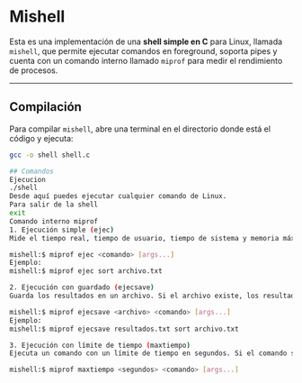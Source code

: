 # Mishell

Esta es una implementación de una **shell simple en C** para Linux, llamada `mishell`, que permite ejecutar comandos en foreground, soporta pipes y cuenta con un comando interno llamado `miprof` para medir el rendimiento de procesos.

---

## Compilación

Para compilar `mishell`, abre una terminal en el directorio donde está el código y ejecuta:

```bash
gcc -o shell shell.c 

## Comandos
Ejecucion
./shell
Desde aquí puedes ejecutar cualquier comando de Linux.
Para salir de la shell
exit
Comando interno miprof
1. Ejecución simple (ejec)
Mide el tiempo real, tiempo de usuario, tiempo de sistema y memoria máxima utilizada por el comando.

mishell:$ miprof ejec <comando> [args...]
Ejemplo:
mishell:$ miprof ejec sort archivo.txt

2. Ejecución con guardado (ejecsave)
Guarda los resultados en un archivo. Si el archivo existe, los resultados se agregan al final.

mishell:$ miprof ejecsave <archivo> <comando> [args...]
Ejemplo:
mishell:$ miprof ejecsave resultados.txt sort archivo.txt

3. Ejecución con límite de tiempo (maxtiempo)
Ejecuta un comando con un límite de tiempo en segundos. Si el comando supera este tiempo, se termina automáticamente.

mishell:$ miprof maxtiempo <segundos> <comando> [args...]





